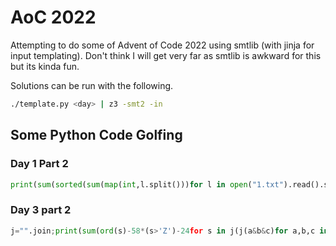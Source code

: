 # AoC 2022

Attempting to do some of Advent of Code 2022 using smtlib (with jinja for
input templating). Don't think I will get very far as smtlib is awkward for
this but its kinda fun.

Solutions can be run with the following.
```bash
./template.py <day> | z3 -smt2 -in
```

## Some Python Code Golfing

### Day 1 Part 2
```python
print(sum(sorted(sum(map(int,l.split()))for l in open("1.txt").read().split("\n\n"))[-3:]))
```

### Day 3 part 2

```python
j="".join;print(sum(ord(s)-58*(s>'Z')-24for s in j(j(a&b&c)for a,b,c in zip(*(map(set,open("3.txt")),)*3))))
```
